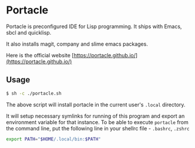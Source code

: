 # Portacle

Portacle is preconfigured IDE for Lisp programming. It ships with Emacs, sbcl and quicklisp.

It also installs magit, company and slime emacs packages.

Here is the official website [https://portacle.github.io/](https://portacle.github.io/)

## Usage

```sh
$ sh -c ./portacle.sh
```

The above script will install portacle in the current user's `.local` directory.

It will setup necessary symlinks for running of this program and export an environment variable for that instance. To be able to execute `portacle` from the command line, put the following line in your shellrc file - `.bashrc`, `.zshrc`

```sh
export PATH="$HOME/.local/bin:$PATH"
```

